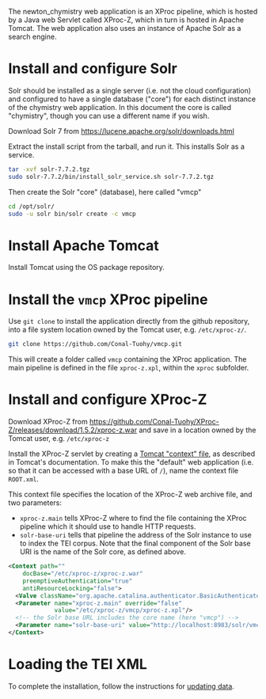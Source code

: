 The newton_chymistry web application is an XProc pipeline, which is hosted by a Java web Servlet called XProc-Z, which in turn is hosted in Apache Tomcat. The web application also uses an instance of Apache Solr as a search engine. 

# Install and configure Solr

Solr should be installed as a single server (i.e. not the cloud configuration) and configured to have a single database ("core") for each distinct instance of the chymistry web application. In this document the core is called "chymistry", though you can use a different name if you wish.

Download Solr 7 from https://lucene.apache.org/solr/downloads.html

Extract the install script from the tarball, and run it. This installs Solr as a service.

```bash
tar -xvf solr-7.7.2.tgz
sudo solr-7.7.2/bin/install_solr_service.sh solr-7.7.2.tgz 
```

Then create the Solr "core" (database), here called "vmcp"

```bash
cd /opt/solr/
sudo -u solr bin/solr create -c vmcp
```

# Install Apache Tomcat

Install Tomcat using the OS package repository.

# Install the `vmcp` XProc pipeline

Use `git clone` to install the application directly from the github repository, into a file system location owned by the Tomcat user, e.g. `/etc/xproc-z/`.

```bash
git clone https://github.com/Conal-Tuohy/vmcp.git
```

This will create a folder called `vmcp` containing the XProc application. The main pipeline is defined in the file `xproc-z.xpl`, within the `xproc` subfolder. 

# Install and configure XProc-Z

Download XProc-Z from https://github.com/Conal-Tuohy/XProc-Z/releases/download/1.5.2/xproc-z.war and save in a location owned by the Tomcat user, e.g. `/etc/xproc-z`

Install the XProc-Z servlet by creating a [Tomcat "context" file](https://tomcat.apache.org/tomcat-9.0-doc/config/context.html), as described in Tomcat's documentation. To make this the "default" web application (i.e. so that it can be accessed with a base URL of `/`), name the context file `ROOT.xml`.

This context file specifies the location of the XProc-Z web archive file, and two parameters:
* `xproc-z.main` tells XProc-Z where to find the file containing the XProc pipeline which it should use to handle HTTP requests.
* `solr-base-uri` tells that pipeline the address of the Solr instance to use to index the TEI corpus. Note that the final component of the Solr base URI is the name of the Solr core, as defined above.

```xml
<Context path=""
    docBase="/etc/xproc-z/xproc-z.war"
    preemptiveAuthentication="true"
    antiResourceLocking="false">
  <Valve className="org.apache.catalina.authenticator.BasicAuthenticator" />
  <Parameter name="xproc-z.main" override="false"
             value="/etc/xproc-z/vmcp/xproc-z.xpl"/>
  <!-- the Solr base URL includes the core name (here "vmcp") -->
  <Parameter name="solr-base-uri" value="http://localhost:8983/solr/vmcp/"/>
</Context>
```

# Loading the TEI XML

To complete the installation, follow the instructions for [updating data](Updating-data.md).